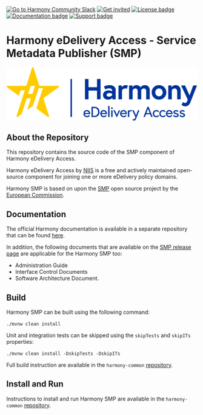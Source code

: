[![Go to Harmony Community Slack](https://img.shields.io/badge/Go%20to%20Community%20Slack-grey.svg)](https://harmonyedelivery.slack.com/)
[![Get invited](https://img.shields.io/badge/No%20Slack-Get%20invited-green.svg)](https://edelivery.digital/harmony-edelivery-access-community)
[![License badge](https://img.shields.io/badge/license-EUPL-blue.svg)](LICENSE.md)
[![Documentation badge](https://img.shields.io/badge/docs-latest-brightgreen.svg)](https://github.com/nordic-institute/harmony-common/tree/main/doc)
[![Support badge]( https://img.shields.io/badge/support-sof-yellowgreen.svg)](https://edelivery.digital/contact)

# Harmony eDelivery Access - Service Metadata Publisher (SMP)

![Harmony eDelivery Access logo](harmony-logo.png)

## About the Repository

This repository contains the source code of the SMP component of Harmony eDelivery Access. 

Harmony eDelivery Access by [NIIS](https://niis.org) is a free and actively maintained open-source component for joining one or more eDelivery policy domains.

Harmony SMP is based on upon the [SMP](https://ec.europa.eu/digital-building-blocks/code/projects/EDELIVERY/repos/smp) open source project by the [European Commission](https://ec.europa.eu/). 

## Documentation

The official Harmony documentation is available in a separate repository that can be found [here](https://github.com/nordic-institute/harmony-common/).

In addition, the following documents that are available on the [SMP release page](https://ec.europa.eu/digital-building-blocks/sites/display/DIGITAL/DomiSMP) are applicable for the Harmony SMP too:

 * Administration Guide 
 * Interface Control Documents
 * Software Architecture Document.

## Build

Harmony SMP can be built using the following command:

    ./mvnw clean install

Unit and integration tests can be skipped using the `skipTests` and `skipITs` properties:

    ./mvnw clean install -DskipTests -DskipITs

Full build instruction are available in the `harmony-common` [repository](https://github.com/nordic-institute/harmony-common/).

## Install and Run

Instructions to install and run Harmony SMP are available in the `harmony-common` [repository](https://github.com/nordic-institute/harmony-common/).
